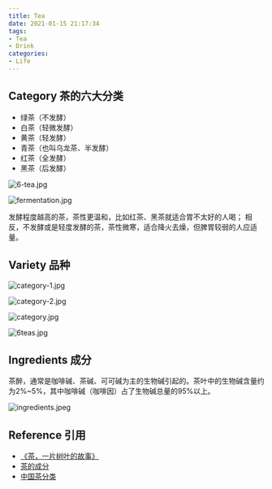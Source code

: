```yaml
---
title: Tea
date: 2021-01-15 21:17:34
tags:
- Tea
- Drink
categories:
- Life
---
```


## Category 茶的六大分类

* 绿茶（不发酵）
* 白茶（轻微发酵）
* 黄茶（轻发酵）
* 青茶（也叫乌龙茶、半发酵）
* 红茶（全发酵）
* 黑茶（后发酵）

![6-tea.jpg](/images/life/tea/6-tea.jpg)

![fermentation.jpg](/images/life/tea/fermentation.jpg)

发酵程度越高的茶，茶性更温和，比如红茶、黑茶就适合胃不太好的人喝；
相反，不发酵或是轻度发酵的茶，茶性微寒，适合降火去燥，但脾胃较弱的人应适量。

## Variety 品种

![category-1.jpg](/images/life/tea/category-1.jpg)

![category-2.jpg](/images/life/tea/category-2.jpg)

![category.jpg](/images/life/tea/category.jpg)

![6teas.jpg](/images/life/tea/6teas.jpg)

## Ingredients 成分

茶醉，通常是咖啡碱、茶碱、可可碱为主的生物碱引起的。茶叶中的生物碱含量约为2%~5%，其中咖啡碱（咖啡因）占了生物碱总量的95%以上。

![ingredients.jpeg](/images/life/tea/ingredients.jpeg)

## Reference 引用
* [《茶，一片树叶的故事》](https://www.bilibili.com/video/BV14W411u74B?from=search&seid=12931675114130173606)
* [茶的成分](https://www.sohu.com/a/204211440_99967081)
* [中国茶分类](https://zhuanlan.zhihu.com/p/32145273)